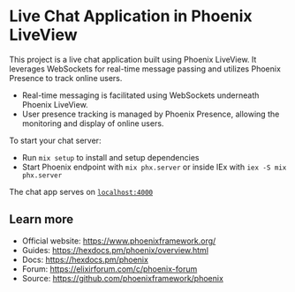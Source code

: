 # Live Chat Application in Phoenix LiveView

This project is a live chat application built using Phoenix LiveView. It leverages WebSockets for real-time message passing and utilizes Phoenix Presence to track online users.

* Real-time messaging is facilitated using WebSockets underneath Phoenix LiveView.
* User presence tracking is managed by Phoenix Presence, allowing the monitoring and display of online users.

To start your chat server:

  * Run `mix setup` to install and setup dependencies
  * Start Phoenix endpoint with `mix phx.server` or inside IEx with `iex -S mix phx.server`

The chat app serves on [`localhost:4000`](http://localhost:4000/login)

## Learn more

  * Official website: https://www.phoenixframework.org/
  * Guides: https://hexdocs.pm/phoenix/overview.html
  * Docs: https://hexdocs.pm/phoenix
  * Forum: https://elixirforum.com/c/phoenix-forum
  * Source: https://github.com/phoenixframework/phoenix
